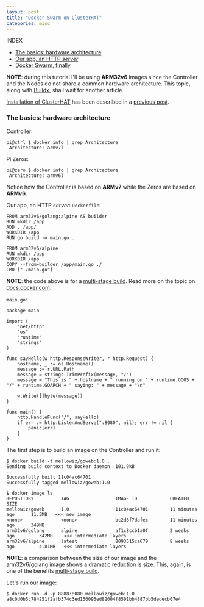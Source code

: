 ```yaml
---
layout: post
title: "Docker Swarm on ClusterHAT"
categories: misc
---
```


INDEX
- [The basics: hardware architecture](#basics)
- [Our app, an HTTP _server_](#app)
- [Docker Swarm, finally](#swarm)

**NOTE**: during this tutorial I'll be using **ARM32v6** images since the Controller and the Nodes do not share a common hardware architecture. This topic, along with [Buildx](https://www.docker.com/blog/multi-arch-images/), shall wait for another article.

[Installation of ClusterHAT](https://carmeloc.github.io/misc/2020/03/09/raspi_clusterhat_install.html) has been described in a [previous post](https://carmeloc.github.io/misc/2020/03/09/raspi_clusterhat_install.html).

<a name="basics"></a>
### The basics: hardware architecture
Controller:
```
pi@ctrl $ docker info | grep Architecture
 Architecture: armv7l
```

Pi Zeros:
```
pi@zero $ docker info | grep Architecture
 Architecture: armv6l
``` 

Notice how the Controller is based on **ARMv7** while the Zeros are based on **ARMv6**.

<a name="app"></a>
Our app, an HTTP _server_:
`Dockerfile`:
```
FROM arm32v6/golang:alpine AS builder
RUN mkdir /app
ADD . /app/
WORKDIR /app
RUN go build -o main.go .

FROM arm32v6/alpine
RUN mkdir /app
WORKDIR /app
COPY --from=builder /app/main.go ./
CMD ["./main.go"]
```

**NOTE**: the code above is for a [multi-stage build](https://docs.docker.com/develop/develop-images/multistage-build/). Read more on the topic on [docs.docker.com](https://docs.docker.com/develop/develop-images/multistage-build/).

`main.go`:
```
package main

import (
    "net/http"
    "os"
    "runtime"
    "strings"
)

func sayHello(w http.ResponseWriter, r http.Request) {
    hostname, _ := os.Hostname()
    message := r.URL.Path
    message = strings.TrimPrefix(message, "/")
    message = "This is " + hostname + " running on " + runtime.GOOS + "/" + runtime.GOARCH + " saying: " + message + "\n"

    w.Write([]byte(message))
}

func main() {
    http.HandleFunc("/", sayHello)
    if err := http.ListenAndServe(":8080", nil); err != nil {
        panic(err)
    }
}
```

The first step is to build an image on the Controller and run it:
```
$ docker build -t mellowiz/goweb:1.0 .
Sending build context to Docker daemon  101.9kB
...
Successfully built 11c04ac64701
Successfully tagged mellowiz/goweb:1.0

$ docker image ls
REPOSITORY          TAG                 IMAGE ID            CREATED             SIZE
mellowiz/goweb      1.0                 11c04ac64701        11 minutes ago      11.5MB   <<< new image
<none>              <none>              bc2d8f7dafec        11 minutes ago      349MB
arm32v6/golang      alpine              af1c8ccb1a0f        2 weeks ago         342MB    <<< intermediate layers
arm32v6/alpine      latest              8093515ca679        8 weeks ago         4.81MB   <<< intermediate layers
```

**NOTE**: a comparison between the size of our image and the arm32v6/golang image shows a dramatic reduction is size. This, again, is one of the benefits [multi-stage build](https://docs.docker.com/develop/develop-images/multistage-build/).

Let's run our image:
```
$ docker run -d -p 8888:8080 mellowiz/goweb:1.0
a8c0d0b5c784251f2afb374c3ed156095ed82004f8501bb4887bb5dedecb07e4
```


